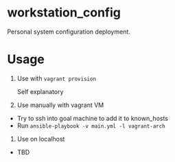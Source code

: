 # workstation_config
Personal system configuration deployment.

# Usage

1. Use with `vagrant provision`
    
    Self explanatory

1. Use manually with vagrant VM

  * Try to ssh into goal machine to add it to known_hosts
  * Run `ansible-playbook -v main.yml -l vagrant-arch`

1. Use on localhost

  * TBD

